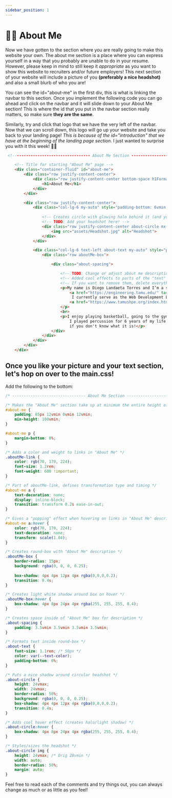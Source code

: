 ```yaml
---
sidebar_position: 1
---
```


# 🤵🏽 About Me 

Now we have gotten to the section where you are really going to make this website your own. The about me section is a place where you can express yourself in a way that you probably are unable to do in your resume. However, please keep in mind to still keep it *appropriate* as you want to show this website to recruiters and/or future employers! This next section of your website will include a picture of you **(preferably a nice headshot)** and also a small blurb of who you are!

You can see the id="about-me" in the first div, this is what is linking the navbar to this section. Once you implement the following code you can go ahead and click on the navbar and it will slide down to your About Me section! This is where the id that you put in the navbar section really matters, so make sure **they are the same**.

Similarly, try and click that logo that we have the very left of the navbar. Now that we can scroll down, this logo will go up your website and take you back to your landing page! *This is because of the id="introduction" that we have at the beginning of the landing page section*. I just wanted to surprise you with it this week! 🤯🤭

```html
 <!---------------------------------- About Me Section ---------------------------------->

	<!-- Title for starting "About Me" page -->
	<div class="container-fluid" id="about-me">
		<div class="row justify-content-center">
			<div class="row justify-content-center bottom-space h1Format">
				<h1>About Me</h1>
			</div>
		</div>

		<div class="row justify-content-center">
			<div class="col-lg-6 my-auto" style="padding-bottom: 6vmin;">
				
				<!-- Creates circle with glowing halo behind it (and your headshot in the middle) -->
				<!-- TODO: Add your headshot here! -->
				<div class="row justify-content-center about-circle mx-auto">
					<img src="assets/Headshot.jpg" alt="Headshot">
				</div>
			</div>

			<div class="col-lg-6 text-left about-text my-auto" style="padding-bottom: 6vmin;">
				<div class="row aboutMe-box">

					<div class="about-spacing">

						<!-- TODO: Change or adjust about me description! -->
						<!-- Added cool effects to parts of the "text" by using links and css -->
						<!-- If you want to remove them, delete everything between the <a> to </a> tags -->
						<p>My name is Diego Landaeta Torres and I’m a sophomore majoring in Computer Science at 
							<a href="https://engineering.tamu.edu/" target="_blank" class="aboutMe-link">Texas A&M University</a>.
                             I currently serve as the Web Development Lead for
							<a href="https://www.tamushpe.org/index.html" target="_blank" class="aboutMe-link">TAMU SHPE</a>.
						</p>
						<br>
						<p>I enjoy playing basketball, going to the gym, and doing anything music related! 
							I played percussion for 6 years of my life and piano for 2. I also know how to play the Venezuelan Cuatro which you should search up 
							if you don't know what it is!</p>
					</div>
				</div>
			</div>
		</div>
	</div>

```

## Once you like your picture and your text section, let's hop on over to the main.css!


Add the following to the bottom:

```css
/* -------------------------------- About Me Section -------------------------------- */

/* Makes the "About Me" section take up at minimum the entire height of the screen */
#about-me {
    padding: 85px 12vmin 0vmin 12vmin; 
    min-height: 100vmin;
}

#about-me p {
    margin-bottom: 0%;
}

/* Adds a color and weight to links in "About Me" */
.aboutMe-link {
    color: rgb(70, 170, 224);
    font-size: 1.2rem;
    font-weight: 600 !important;
}

/* Part of aboutMe-link, defines transformation type and timing */
#about-me a {
    text-decoration: none;
    display: inline-block;
    transition: transform 0.2s ease-in-out;
}

/* Gives a "popping" effect when hovering on links in "About Me" description */
#about-me a:hover {
    color: rgb(70, 170, 224);
    text-decoration: none;
    transform: scale(1.04);
}

/* Creates round-box with "About Me" description */
.aboutMe-box {
    border-radius: 15px;
    background: rgba(0, 0, 0, 0.25);
    
    box-shadow: 4px 4px 12px 4px rgba(0,0,0,0.2);
    transition: 0.4s;
}

/* Creates light white shadow around box on hover */
.aboutMe-box:hover {
    box-shadow: 4px 8px 24px 4px rgba(255, 255, 255, 0.4);
}

/* Creates space inside of "About Me" box for description */
.about-spacing {
    padding: 3.5vmin 3.5vmin 3.5vmin 3.5vmin;
}

/* Formats text inside round-box */
.about-text {
    font-size: 1.1rem; /* 50px */
    color: var(--text-color);
    padding-bottom: 0%;
}

/* Puts a nice shadow around circular headshot */
.about-circle {
    height: 24vmax;
    width: 24vmax;
    border-radius: 50%;
    background: rgba(0, 0, 0, 0.25);    
    box-shadow: 4px 4px 12px 4px rgba(0,0,0,0.2);
    transition: 0.4s;
}

/* Adds cool hover effect (creates halo/light shadow) */
.about-circle:hover {
    box-shadow: 4px 8px 24px 4px rgba(255, 255, 255, 0.4);
}

/* Styles/sizes the headshot */
.about-circle img {
    height: 24vmax; /* Orig 28vmin */
    width: auto;
    border-radius: 50%;
    margin: auto;
}
```

Feel free to read each of the comments and try things out, you can always change as much or as little as you feel!


